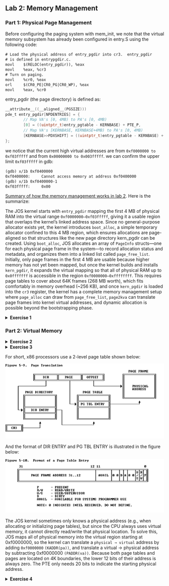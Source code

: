 ## Lab 2: Memory Management

### Part 1: Physical Page Management

Before configuring the paging system with mem_init, we note that the virtual memory subsystem has already been configured in entry.S using the following code:

```x86asm
# Load the physical address of entry_pgdir into cr3.  entry_pgdir
# is defined in entrypgdir.c.
movl    $(RELOC(entry_pgdir)), %eax
movl    %eax, %cr3
# Turn on paging.
movl    %cr0, %eax
orl     $(CR0_PE|CR0_PG|CR0_WP), %eax
movl    %eax, %cr0
```

entry_pgdir (the page directory) is defined as:

```c
__attribute__((__aligned__(PGSIZE)))
pde_t entry_pgdir[NPDENTRIES] = {
        // Map VA's [0, 4MB) to PA's [0, 4MB)
        [0] = ((uintptr_t)entry_pgtable - KERNBASE) + PTE_P,
        // Map VA's [KERNBASE, KERNBASE+4MB) to PA's [0, 4MB)
        [KERNBASE>>PDXSHIFT] = ((uintptr_t)entry_pgtable - KERNBASE) + PTE_P + PTE_W
};
```

we notice that the current high virtual addresses are from `0xf0000000 to 0xf03fffff` and from `0x00000000 to 0x003fffff`. we can confirm the upper limit `0xf03fffff` in gdb:

```gdb
(gdb) x/1b 0xf0400000
0xf0400000:     Cannot access memory at address 0xf0400000
(gdb) x/1b 0xf0400000-1
0xf03fffff:     0x00
```

[Summary of how the memory management works in lab 2](https://github.com/Babtsov/jos/tree/master/lab2#summary-of-how-the-memory-management-works-in-lab-2). Here is the summarize:

The JOS kernel starts with `entry_pgdir` mapping the first 4 MB of physical RAM into the virtual range `0xf0000000–0xf03fffff`, giving it a usable region that overlaps the kernel’s linked address space. Since no general-purpose allocator exists yet, the kernel introduces `boot_alloc`, a simple temporary allocator confined to this 4 MB region, which ensures allocations are page-aligned so that structures like the new page directory kern_pgdir can be created. Using `boot_alloc`, JOS allocates an array of `PageInfo` structs—one for each physical page frame in the system—to record allocation status and metadata, and organizes them into a linked list called `page_free_list`. Initially, only page frames in the first 4 MB are usable because higher memory has not yet been mapped, but once the kernel builds and installs `kern_pgdir`, it expands the virtual mapping so that all of physical RAM up to `0x0fffffff` is accessible in the region `0xf0000000–0xffffffff`. This requires page tables to cover about 64K frames (268 MB worth), which fits comfortably in memory overhead (~256 KB), and once `kern_pgdir` is loaded into the `cr3` register, the kernel has a complete memory management setup where `page_alloc` can draw from `page_free_list`, `page2kva` can translate page frames into kernel virtual addresses, and dynamic allocation is possible beyond the bootstrapping phase.

<details>
<summary><strong>Exercise 1</strong></summary>

> In the file kern/pmap.c, you must implement code for the following functions (probably in the order given).

> boot_alloc()
> mem_init() (only up to the call to check_page_free_list(1))
> page_init()
> page_alloc()
> page_free()

> check_page_free_list() and check_page_alloc() test your physical page allocator. You should boot JOS and see whether check_page_alloc() reports success. Fix your code so that it passes. You may find it helpful to add your own assert()s to verify that your assumptions are correct.

About the [external linker symbol](https://github.com/Babtsov/jos/tree/master/lab2#external-linker-symbol)

Implement function

- `boot_alloc(uint32_t n)`: A simple physical memory allocator used during initialization. It returns a pointer to `n` bytes of contiguous physical memory. If `n` is 0, it returns the next free page without allocating anything. The function ensures that the returned memory is page-aligned.

    ```c
    static void *
    boot_alloc(uint32_t n)
    {
        static char *nextfree;	// virtual address of next byte of free memory
        char *result;

        // Initialize nextfree if this is the first time.
        // 'end' is a magic symbol automatically generated by the linker,
        // which points to the end of the kernel's bss segment:
        // the first virtual address that the linker did *not* assign
        // to any kernel code or global variables.
        if (!nextfree) {
            extern char end[];
            nextfree = ROUNDUP((char *) end, PGSIZE);
        }

        // Allocate a chunk large enough to hold 'n' bytes, then update
        // nextfree.  Make sure nextfree is kept aligned
        // to a multiple of PGSIZE.
        //
        // LAB 2: Your code here.

        result = nextfree;
        if (n > 0)
        {
            nextfree = ROUNDUP(nextfree + n, PGSIZE);
            if (((uint32_t)nextfree - KERNBASE) > (npages * PGSIZE))
            {
                panic("boot_alloc: out of memory. Requested %uK, available %uK.\n", (uint32_t)nextfree / 1024, npages * PGSIZE / 1024);
            }
        }
        return result;
    }
    ```

- `page_init()`:

```c
void
page_init(void)
{
	// The example code here marks all physical pages as free.
	// However this is not truly the case.  What memory is free?
	//  1) Mark physical page 0 as in use.
	//     This way we preserve the real-mode IDT and BIOS structures
	//     in case we ever need them.  (Currently we don't, but...)
	//  2) The rest of base memory, [PGSIZE, npages_basemem * PGSIZE)
	//     is free.
	//  3) Then comes the IO hole [IOPHYSMEM, EXTPHYSMEM), which must
	//     never be allocated.
	//  4) Then extended memory [EXTPHYSMEM, ...).
	//     Some of it is in use, some is free. Where is the kernel
	//     in physical memory?  Which pages are already in use for
	//     page tables and other data structures?
	//
	// Change the code to reflect this.
	// NB: DO NOT actually touch the physical memory corresponding to
	// free pages!
    size_t i;

    //  1) Mark physical page 0 as in use.
    //     This way we preserve the real-mode IDT and BIOS structures
    //     in case we ever need them.  (Currently we don't, but...)
    pages[0].pp_ref = 1;
    pages[0].pp_link = NULL;

    //  2) The rest of base memory, [PGSIZE, npages_basemem * PGSIZE)
    //     is free.
    for (int i = 1; i < npages_basemem; i++)
    {
        pages[i].pp_ref = 0;
        pages[i].pp_link = page_free_list;
        page_free_list = &pages[i];
    }

    //  3) Then comes the IO hole [IOPHYSMEM, EXTPHYSMEM), which must
    //     never be allocated.
    uint32_t first_free_pa = (uint32_t)PADDR(boot_alloc(0));
    assert(first_free_pa % PGSIZE == 0);
    int free_pa_pg_indx = first_free_pa / PGSIZE;
    for (int i = npages_basemem; i < free_pa_pg_indx; i++)
    {
        pages[i].pp_ref = 1;
        pages[i].pp_link = NULL;
    }

    //  4) Then extended memory [EXTPHYSMEM, ...).
    //     Some of it is in use, some is free. Where is the kernel
    //     in physical memory?  Which pages are already in use for
    //     page tables and other data structures?
    for (int i = free_pa_pg_indx; i < npages; i++)
    {
        pages[i].pp_ref = 0;
        pages[i].pp_link = page_free_list;
        page_free_list = &pages[i];
    }
```

- `mem_init()`:

```c
	// Allocate an array of npages 'struct PageInfo's and store it in 'pages'.
	// The kernel uses this array to keep track of physical pages: for
	// each physical page, there is a corresponding struct PageInfo in this
	// array.  'npages' is the number of physical pages in memory.  Use memset
	// to initialize all fields of each struct PageInfo to 0.
	// Your code goes here:

    pages = (struct PageInfo *) boot_alloc(npages * sizeof(struct PageInfo));
    memset(pages, 0, npages * sizeof(struct PageInfo));
```

- `page_alloc(int alloc_flags)`:

```c
struct PageInfo *
page_alloc(int alloc_flags)
{
	// Fill this function in
    struct PageInfo *pp;

    if (page_free_list == NULL)
    {
        return NULL;
    }

    pp = page_free_list; // Point to the first free page
    page_free_list = page_free_list->pp_link; // Update the free list to point to the next free page
    pp->pp_link = NULL; // Set the pp_link field of the allocated page to NULL

    if (alloc_flags & ALLOC_ZERO)
    {
        memset(page2kva(pp), 0, PGSIZE);
    }

    return pp;
}
```

- `page_free(struct PageInfo *pp)`:

```c
void
page_free(struct PageInfo *pp)
{
	// Fill this function in
	// Hint: You may want to panic if pp->pp_ref is nonzero or
	// pp->pp_link is not NULL.

    if (pp->pp_ref != 0 || pp->pp_link != NULL)
    {
        panic("page_free: invalid page free attempt.\n");
    }

    pp->pp_link = page_free_list;
    page_free_list = pp;
}
```

Detail explain for all implemented functions can be found in [here](https://github.com/Babtsov/jos/tree/master/lab2#implementing-boot_alloc)

</details>

### Part 2: Virtual Memory

<details>
<summary><strong>Exercise 2</strong></summary>

This is the summarize for the content of [5.2 Page Translation](https://pdos.csail.mit.edu/6.828/2018/readings/i386/s05_02.htm) and [6.4 Page-Level Protection](https://pdos.csail.mit.edu/6.828/2017/readings/i386/s06_04.htm)

#### Section 5.2 – Page Translation

**Overview:** This section focuses on the second phase of address translation in the 80386: converting a linear address to a physical address via paging.

**Key Concepts:**
1. Enabling Page Translation: Page translation only occurs if the PG bit in control register CR0 is set by the operating system—necessary for virtual memory and paging-based protection.
2. Page Frames and Linear Addresses:
- Page Frame: A 4 KB contiguous block in physical memory.
- Linear Address: Divided into three parts—DIR, PAGE, and OFFSET—which are used to index into a page directory and table, then locate the specific byte within the page.
3. Two-Level Page Tables: The system uses two levels: a page directory and second-level page tables. Each can hold up to 1K entries; combined, they can map the entire 4 GB physical memory space (2^20 pages × 2^12 bytes per page = 2^32).
4. CR3 Register (Page Directory Base Register): CR3 holds the physical address of the current page directory. Operating systems may choose to use a single page directory for all tasks or separate ones per task.
5. Page-Table Entry Format:

- Page Frame Address: Physical base address of the page or page table (lower 12 bits are zero due to 4 KB alignment).

- Present (P) Bit: Indicates whether the entry is valid. If P=0, using that entry causes a page-fault exception—OS can then map the page and retry.

- Accessed and Dirty Bits:

    - Accessed: Set on any access (read or write).

    - Dirty: Set on write (only in PTEs; directory entry dirty bit undefined).

    - OS uses these to decide which pages to evict.

- R/W and U/S Bits: Control read/write permission and user/supervisor access—ties back to page-level protection.

6. Page-Translation Cache (TLB):
- The CPU caches recent page table entries in a translation lookaside buffer for faster access.
- The cache must be flushed when page tables change:

    - By reloading `CR3` - `MOV CR3, EAX`.
    - By performing a task switch to a different TSS with a different CR3.

#### Section 6.4 – Page-Level Protection

**Overview:** This section explains how the 80386 CPU handles page-level protection using fields in both Page Directory Entries (PDEs) and Page Table Entries (PTEs).
**Key Concepts:**
1. Restricting the Addressable Domain:
- Privilege Levels: Pages are tagged as supervisor (U/S = 0) or user (U/S = 1).
- Current Privilege Level (CPL): If CPL is 0, 1, or 2, the CPU is in supervisor mode and can access all pages. If CPL is 3 (user mode), the CPU can only access pages marked as user level

2. Type Checking:
- Pages also have a Read/Write bit (R/W): R/W = 0 for read-only, R/W = 1 for read/write.
- Supervisor mode can read and write any page. In user mode, only pages marked as user-level and read/write are writable; supervisor-level pages are inaccessible.

3. Effective Protection: Combining PDE (Page Directory Entry)and PTE (Page Table Entry):
- Protection attributes in the PDE and PTE may differ.
- The CPU combines both to determine the actual access rights for any given page. A table (not shown here) illustrates all possible combinations

4. Overrides to Page Protection: Some accesses are treated as if they're coming from supervisor mode (CPL 0), even if the CPU is in user mode (CPL 3). These include:

- References to special structures like the LDT, GDT, TSS, or IDT.
- Accesses during ring-crossing to the inner stack triggered by instructions such as CALL or INT.

</details>

<details>
<summary><strong>Exercise 3</strong></summary>

Assuming that the following JOS kernel code is correct, what type should variable x have, uintptr_t or physaddr_t?
```c
	mystery_t x;
	char* value = return_a_pointer();
	*value = 10;
	x = (mystery_t) value;
```

The variable `x` should have the type `uintptr_t`. Since `value` is a pointer to a character, it represents a virtual address in the kernel's address space. When we cast `value` to `mystery_t`, we are converting a virtual address to an integer type that can hold the address value. The `uintptr_t` type is specifically designed for this purpose, as it is an unsigned integer type capable of holding a pointer.

</details>

For short, x86 processors use a 2-level page table shown below:

![alt text](image.png)

And the format of DIR ENTRY and PG TBL ENTRY is illustrated in the figure below:

![alt text](image-1.png)

The JOS kernel sometimes only knows a physical address (e.g., when allocating or initializing page tables), but since the CPU always uses virtual memory, it cannot directly read/write that physical location. To solve this, JOS maps all of physical memory into the virtual region starting at 0xf0000000, so the kernel can translate a `physical → virtual` address by adding `0xf0000000` `(KADDR(pa))`, and translate a virtual → physical address by subtracting 0xf0000000 `(PADDR(va))`. Because both page tables and pages are located on 4K boundaries, the lower 12 bits of their address is always zero. The PTE only needs 20 bits to indicate the starting physical address.

<details>
<summary><strong>Exercise 4</strong></summary>

> In the file kern/pmap.c, you must implement code for the following functions.

>        pgdir_walk()
>        boot_map_region()
>        page_lookup()
>        page_remove()
>        page_insert()

> check_page(), called from mem_init(), tests your page table management routines. You should make sure it reports success before proceeding.

First for the `pgdir_walk(pde_t *pgdir, const void *va, int create)` function. This function return a pointer to the page table entry (PTE) for the given virtual address `va`. If the page table for that address does not exist and `create` is true, it should allocate a new page table. If allocation fails, it should return NULL. If `create` is false and the page table does not exist, it should also return NULL. Below is a possible implementation of this function (I commented the code for clarity):

```c
pte_t *
pgdir_walk(pde_t *pgdir, const void *va, int create)
{
    uintptr_t addr = (uintptr_t)va; // Convert the virtual address to an integer
    pde_t pde = pgdir[PDX(addr)]; // Get the page directory entry for the virtual address

    // Check if the page directory entry is present
    // If not, and if create is true, allocate a new page table
    if (!(pde & PTE_P) && create)
    {
        struct PageInfo *pd_page = page_alloc(ALLOC_ZERO); // Allocate a new page for the page table
        if (!pd_page)
        {
            return NULL;
        }
        pd_page->pp_ref++; // Increment the reference count for the new page table
        pde = page2pa(pd_page) | PTE_W | PTE_P | PTE_U; // Set permissions
        pgdir[PDX(addr)] = pde; // Update the page directory entry
    } else if (!(pde & PTE_P))
    {
        return NULL;
    }

    physaddr_t pgtable_pa = PTE_ADDR(pde); // Get the physical address of the page table entry
    pde_t *pgtable_va = KADDR(pgtable_pa); // Convert the physical address to a kernel virtual address
    return &pgtable_va[PTX(addr)]; // Return a pointer to the page table entry
}
```

Note that the function `page_alloc(int alloc_flags)` always give us a page with a reference count of 0, so we need to increment the reference count after allocation. The `ALLOC_ZERO` flag is used to ensure that the newly allocated page is zeroed out.

Next for the `boot_map_region(pde_t *pgdir, uintptr_t va, size_t size, physaddr_t pa, int perm)` function. This function maps a region of virtual addresses to a region of physical addresses in the page table. The `va` parameter is the starting virtual address, `size` is the size of the region to map, `pa` is the starting physical address, and `perm` are the permissions for the mapping. Below is a possible implementation of this function:

```c
static void
boot_map_region(pde_t *pgdir, uintptr_t va, size_t size, physaddr_t pa, int perm)
{

    asset(size % PGSIZE == 0);
    asset(va % PGSIZE == 0);
    asset(pa % PGSIZE == 0);

    for (int i = 0, n = size / PGSIZE; i < n; i++) {
        pte_t *pte = pgdir_walk(pgdir, (void *)(va + i * PGSIZE), 1); // Create page table if it doesn't exist or just take the existing one
        if (!pte)
            panic("boot_map_region: pgdir_walk failed");
        *pte = (pa + i * PGSIZE) | perm | PTE_P; // Set the PTE with the physical address and permissions
    }

}
```

The `page_lookup(pde_t *pgdir, void *va, pte_t **pte_store)` function looks up the page table entry for a given virtual address `va` in the page directory `pgdir`. If the page table entry exists, it returns the corresponding `PageInfo` structure and optionally stores the pointer to the PTE in `pte_store`. Below is a possible implementation of this function:

```c
struct PageInfo *
page_lookup(pde_t *pgdir, void *va, pte_t **pte_store)
{
    pte_t *pte = pgdir_walk(pgdir, va, 0); // First get the PTE for the given virtual address
    if (!pte || !(*pte & PTE_P)) // Check if the PTE is valid and present
        return NULL;

    if (pte_store)
        *pte_store = pte;

    return pa2page(PTE_ADDR(*pte)); // Return the PageInfo structure corresponding to the physical address in the PTE
}
```

For the `page_remove(pde_t *pgdir, void *va)` function, it removes the mapping for the given virtual address `va` in the page directory `pgdir`. It decrements the reference count of the corresponding page and frees it if the count reaches zero. It also invalidates the TLB (Translation Lookaside Buffer) entry for the virtual address. Below is a possible implementation of this function:

```c
void
page_remove(pde_t *pgdir, void *va)
{

    pte_t *pte_store = NULL;
    struct PageInfo *pp = page_lookup(pgdir, va, &pte_store); // Get the PageInfo structure and PTE for the given virtual address
    if (!pp)
        return; // If no page is mapped at va, do nothing

    *pte_store = 0; // Set the PTE to 0 to unmap the page
    page_decref(pp); // Decrement the reference count and free the page if it reaches 0
    tlb_invalidate(pgdir, va); // Invalidate the TLB entry for the virtual address
}
```

For the last one `page_insert(pde_t *pgdir, struct PageInfo *pp, void *va, int perm)` function, it inserts a mapping for the given page `pp` at the virtual address `va` in the page directory `pgdir` with the specified permissions `perm`. If there is already a page mapped at `va`, it removes that mapping first. Below is a possible implementation of this function:

```c
int
page_insert(pde_t *pgdir, struct PageInfo *pp, void *va, int perm)
{
    pte_t *pte = pgdir_walk(pgdir, va, 1); // Create page table if it doesn't exist or just take the existing one
    if (!pte)
        return -E_NO_MEM;

    if (*pte & PTE_P) // If there is already a page mapped at 'va', remove it
    {
        if (pa2page(PTE_ADDR(*pte)) == pp) // If the same page is being re-inserted at the same virtual address
        {
            if ((*pte & 0x1ff) == perm) // If the permissions are the same, do nothing
            {
                return 0;
            }
            *pte = page2pa(pp) | perm | PTE_P; // Update permissions
            tlb_invalidate(pgdir, va); // Invalidate the TLB entry for the virtual address
            return 0;
        }
        page_remove(pgdir, va);
        assert(*pte == 0); // Ensure the PTE is cleared after removal
    }

    pp->pp_ref++; // Increment the reference count for the page
    *pte = page2pa(pp) | perm | PTE_P; // Set the PTE with the physical address and permissions
	return 0;
}
```

</details>
